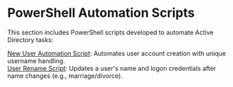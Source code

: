 # PowerShell Automation Scripts

This section includes PowerShell scripts developed to automate Active Directory tasks:

[New User Automation Script](#powershell-scripts/new-user-automation/README.md): Automates user account creation with unique username handling.     
[User Rename Script](powershell-scripts/rename-user/README.md): Updates a user's name and logon credentials after name changes (e.g., marriage/divorce).
